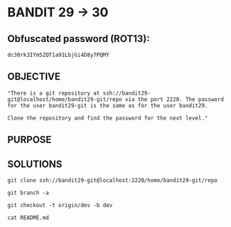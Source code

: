 # BANDIT 29 -> 30

## Obfuscated password (ROT13): 

	dc30rk3IYm5ZQT1a91LbjGi4D8y7PQMY

## OBJECTIVE

	"There is a git repository at ssh://bandit29-git@localhost/home/bandit29-git/repo via the port 2220. The password for the user bandit29-git is the same as for the user bandit29.

	Clone the repository and find the password for the next level."


## PURPOSE


## SOLUTIONS

	git clone ssh://bandit29-git@localhost:2220/home/bandit29-git/repo

	git branch -a

	git checkout -t origin/dev -b dev

	cat README.md